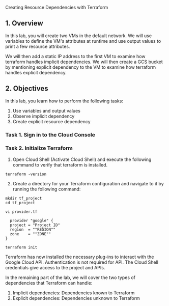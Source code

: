 Creating Resource Dependencies with Terraform

## 1. Overview
In this lab, you will create two VMs in the default network. We will use variables to define the VM's attributes at runtime and use output values to print a few resource attributes.

We will then add a static IP address to the first VM to examine how terraform handles implicit dependencies. We will then create a GCS bucket by mentioning explicit dependency to the VM to examine how terraform handles explicit dependency.

## 2. Objectives
In this lab, you learn how to perform the following tasks:

1. Use variables and output values
2. Observe implicit dependency
3. Create explicit resource dependency

### Task 1. Sign in to the Cloud Console

### Task 2. Initialize Terraform
1. Open Cloud Shell (Activate Cloud Shell) and execute the following command to verify that terraform is installed.
```
terraform -version
```
2. Create a directory for your Terraform configuration and navigate to it by running the following command:
```
mkdir tf_project
cd tf_project
```

```
vi provider.tf
```

```
  provider "google" {
  project = "Project ID"
  region  = ""REGION""
  zone    = ""ZONE""
}
```

```
terraform init
```
Terraform has now installed the necessary plug-ins to interact with the Google Cloud API. Authentication is not required for API. The Cloud Shell credentials give access to the project and APIs.

In the remaining part of the lab, we will cover the two types of dependencies that Terraform can handle:

1. Implicit dependencies: Dependencies known to Terraform
2. Explicit dependencies: Dependencies unknown to Terraform

```

```

